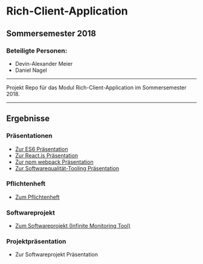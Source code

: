 # Rich-Client-Application
## Sommersemester 2018
### Beteiligte Personen:
* Devin-Alexander Meier
* Daniel Nagel

---

Projekt Repo für das Modul Rich-Client-Application im Sommersemester 2018.

---

## Ergebnisse

### Präsentationen


* [Zur ES6 Präsentation](https://devplex.github.io/RCA_SS18/ES6_Präsentation/index.html)
* [Zur React.js Präsentation](https://devplex.github.io/RCA_SS18/Reactjs_Präsentation/index.html)
* [Zur npm,webpack Präsentation](https://devplex.github.io/RCA_SS18/npm_Präsentation/index.html)
* [Zur Softwarequalität-Tooling Präsentation](https://devplex.github.io/RCA_SS18/SoftwarequalitätTooling_Präsentation/index.html)


### Pflichtenheft

* [Zum Pflichtenheft](https://github.com/Devplex/RCA_SS18/blob/master/Pflichtenheft/Pflichtenheft.md)


### Softwareprojekt

* [Zum Softwareprojekt (Infinite Monitoring Tool)](https://github.com/danisenpai/Infinite-Monitoring-Tool/tree/master)


### Projektpräsentation

* Zur Softwareprojekt Präsentation
